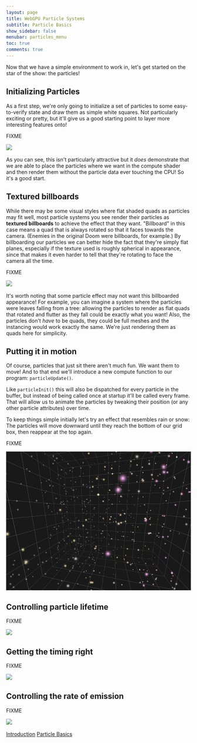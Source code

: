 ```yaml
---
layout: page
title: WebGPU Particle Systems
subtitle: Particle Basics
show_sidebar: false
menubar: particles_menu
toc: true
comments: true
---
```


<link rel="stylesheet" href="../particles.css">

Now that we have a simple environment to work in, let's get started on the star of the show: the particles!

## Initializing Particles
As a first step, we're only going to initialize a set of particles to some easy-to-verify state and draw them as simple white squares. Not particularly exciting or pretty, but it'll give us a good starting point to layer more interesting features onto!

FIXME

<a class='demo-link' href='https://toji.github.io/webgpu-particles/1.html'>
  <img src='media/sample-01.png' />
</a>

As you can see, this isn't particularly attractive but it _does_ demonstrate that we are able to place the particles where we want in the compute shader and then render them without the particle data ever touching the CPU! So it's a good start.

## Textured billboards
While there may be some visual styles where flat shaded quads as particles may fit well, most particle systems you see render their particles as **textured billboards** to achieve the effect that they want. "Billboard" in this case means a quad that is always rotated so that it faces towards the camera. (Enemies in the original Doom were billboards, for example.) By billboarding our particles we can better hide the fact that they're simply flat planes, especially if the texture used is roughly spherical in appearance, since that makes it even harder to tell that they're rotating to face the camera all the time.

FIXME

<a class='demo-link' href='https://toji.github.io/webgpu-particles/2.html'>
  <img src='media/sample-02.png' />
</a>

It's worth noting that some particle effect may not want this billboarded appearance! For example, you can imagine a system where the particles were leaves falling from a tree: allowing the particles to render as flat quads that rotated and flutter as they fall could be exactly what you want! Also, the particles don't _have_ to be quads, they could be full meshes and the instancing would work exactly the same. We're just rendering them as quads here for simplicity.

## Putting it in motion
Of course, particles that just sit there aren't much fun. We want them to move! And to that end we'll introduce a new compute function to our program: `particleUpdate()`.

Like `particleInit()` this will also be dispatched for every particle in the buffer, but instead of being called once at startup it'll be called every frame. That will allow us to animate the particles by tweaking their position (or any other particle attributes) over time.

To keep things simple initially let's try an effect that resembles rain or snow: The particles will move downward until they reach the bottom of our grid box, then reappear at the top again.

FIXME

<a class='demo-link' href='https://toji.github.io/webgpu-particles/3.html'>
  <img src='../media/sample-03.png' />
</a>

## Controlling particle lifetime

FIXME

<a class='demo-link' href='https://toji.github.io/webgpu-particles/4.html'>
  <img src='../media/sample-04.png' />
</a>

## Getting the timing right

FIXME

<a class='demo-link' href='https://toji.github.io/webgpu-particles/5.html'>
  <img src='../media/sample-05.png' />
</a>

## Controlling the rate of emission

FIXME

<a class='demo-link' href='https://toji.github.io/webgpu-particles/6.html'>
  <img src='../media/sample-06.png' />
</a>

<a class='button is-primary prev-page' href='../'>Introduction</a>
<a class='button is-primary next-page' href='../basics'>Particle Basics</a>

<!--Must be at the bottom of the article or it won't pick up the demo links-->
<script src='../embedded-demos.js'></script>